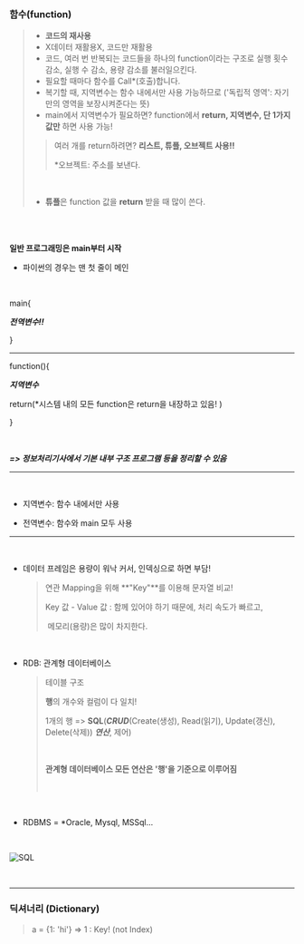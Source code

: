 ### 함수(function)

> - **코드의 재사용**
>- X데이터 재활용X, 코드만 재활용
> - 코드, 여러 번 반복되는 코드들을 하나의 function이라는 구조로 실행 횟수 감소, 실행 수 감소, 용량 감소를 불러일으킨다. 
>- 필요할 때마다 함수를 Call*(호출)합니다.
> - 복기할 때, 지역변수는 함수 내에서만 사용 가능하므로 ('독립적 영역': 자기만의 영역을 보장시켜준다는 뜻)
>- main에서 지역변수가 필요하면? function에서 **return, 지역변수, 단 1가지 값만** 하면 사용 가능!
> 
>> 여러 개를 return하려면? **리스트, 튜플, 오브젝트 사용!!**
> >
>> *오브젝트: 주소를 보낸다.
> 
> <br>
> 
>- **튜플**은 function 값을 **return** 받을 때 많이 쓴다.

<br>

<br>

**일반 프로그래밍은 main부터 시작**

- 파이썬의 경우는 맨 첫 줄이 메인

<br>

main{

***전역변수!!***

}

---

function(){

***지역변수***

return(*시스템 내의 모든 function은 return을 내장하고 있음! )

}

<br>

***=> 정보처리기사에서 기본 내부 구조 프로그램 등을 정리할 수 있음***

---

<br>

- 지역변수: 함수 내에서만 사용

- 전역변수: 함수와 main 모두 사용

---

<br>

- 데이터 프레임은 용량이 워낙 커서, 인덱싱으로 하면 부담!

  > 연관 Mapping을 위해 **"Key"**를 이용해 문자열 비교!
  >
  > Key 값 - Value 값 : 함께 있어야 하기 때문에, 처리 속도가 빠르고,
  >
  > ​                               메모리(용량)은 많이 차지한다.

<br>

- RDB: 관계형 데이터베이스

  > 테이블 구조
  >
  > **행**의 개수와 컬럼이 다 일치!
  >
  > 1개의 행 => **SQL**(***CRUD***(Create(생성), Read(읽기), Update(갱신), Delete(삭제)) ***연산***, 제어)
  >
  > <br>
  >
  > **관계형 데이터베이스 모든 연산은 '행'을 기준으로 이루어짐**
  >
  > <br>

  <br>

- RDBMS = *Oracle, Mysql, MSSql...

<br>

![SQL](https://user-images.githubusercontent.com/57430754/71954174-bd581080-3227-11ea-9191-7009c29c6431.png)

<br>

---



### 딕셔너리 (Dictionary)

> a = {1: 'hi'}   => 1 : Key!  (not Index)